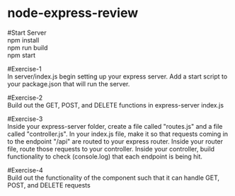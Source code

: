 # node-express-review

#Start Server <br />
npm install <br />
npm run build <br />
npm start <br />

#Exercise-1 <br />
In server/index.js begin setting up your express server. Add a start script to your package.json that will run the server.

#Exercise-2 <br />
Build out the GET, POST, and DELETE functions in express-server index.js

#Exercise-3 <br />
Inside your express-server folder, create a file called "routes.js" and a file called "controller.js". In your index.js file, make it so that requests coming in to the endpoint "/api" are routed to your express router. Inside your router file, route those requests to your controller. Inside your controller, build functionality to check (console.log) that each endpoint is being hit.

#Exercise-4 <br />
Build out the functionality of the component such that it can handle GET, POST, and DELETE requests
